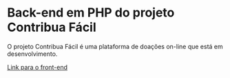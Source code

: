 # Back-end em PHP do projeto Contribua Fácil

O projeto Contribua Fácil é uma plataforma de doações on-line que está em desenvolvimento.

[Link para o front-end](https://github.com)
